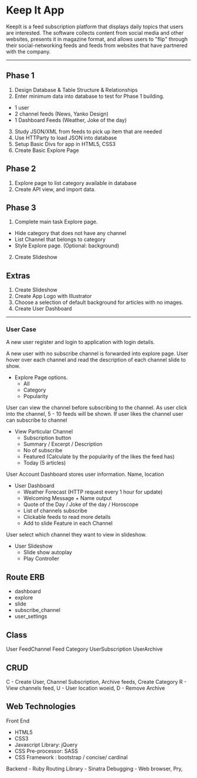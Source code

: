 # Keep It App
KeepIt is a feed subscription platform that displays daily topics that users are interested. The software collects content from social media and other websites, presents it in magazine format, and allows users to "flip" through their social-networking feeds and feeds from websites that have partnered with the company.

-------------------------------------------------------------------

## Phase 1
1. Design Database & Table Structure & Relationships
2. Enter minimum data into database to test for Phase 1 building.
  + 1 user
  + 2 channel feeds (News, Yanko Design)
  + 1 Dashboard Feeds (Weather, Joke of the day)
3. Study JSON/XML from feeds to pick up item that are needed
4. Use HTTParty to load JSON into database
5. Setup Basic Divs for app in HTML5, CSS3
6. Create Basic Explore Page


## Phase 2
1. Explore page to list category available in database
2. Create API view, and import data.

## Phase 3
1. Complete main task Explore page.
  + Hide category that does not have any channel
  + List Channel that belongs to category
  + Style Explore page. (Optional: background)
2. Create Slideshow

## Extras
1. Create Slideshow
2. Create App Logo with Illustrator
3. Choose a selection of default background for articles with no images.
4. Create User Dashboard

-------------------------------------------------------------------
### User Case

A new user register and login to application with login details.

A new user with no subscribe channel is forwarded into explore page. User hover over each channel and read the description of each channel slide to show.

- Explore Page options.
  + All
  + Category
  + Popularity

User can view the channel before subscribing to the channel. As user click into the channel, 5 - 10 feeds will be shown. If user likes the channel user can subscribe to channel

- View Particular Channel
  + Subscription button
  + Summary / Excerpt / Description
  + No of subscribe
  + Featured (Calculate by the popularity of the likes the feed has)
  + Today (5 articles)

User Account Dashboard stores user information. Name, location

- User Dashboard
  + Weather Forecast (HTTP request every 1 hour for update)
  + Welcoming Message + Name output
  + Quote of the Day / Joke of the day / Horoscope
  + List of channels subscribe
  + Clickable feeds to read more details
  + Add to slide Feature in each Channel

User select which channel they want to view in slideshow.

- User Slideshow
  + Slide show autoplay
  + Play Controller

## Route ERB
  - dashboard
  - explore
  - slide
  - subscribe_channel
  - user_settings

## Class
User
FeedChannel
Feed
Category
UserSubscription
UserArchive

## CRUD
C - Create User, Channel Subscription, Archive feeds, Create Category
R - View channels feed,
U - User location woeid,
D - Remove Archive

## Web Technologies
Front End
  - HTML5
  - CSS3
  - Javascript Library: jQuery
  - CSS Pre-processor: SASS
  - CSS Framework : bootstrap / concise/ cardinal

Backend - Ruby
Routing Library - Sinatra
Debugging - Web browser, Pry,



